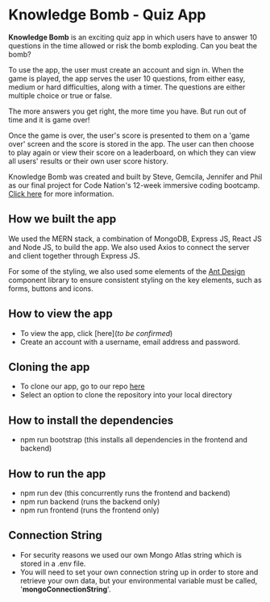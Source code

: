 # Knowledge Bomb - Quiz App

<!-- ![Knowledge Bomb Logo](https://letsget-quizzical.herokuapp.com/static/media/invquizzical_logowink.b1d103f6.svg) -->

**Knowledge Bomb** is an exciting quiz app in which users have to answer 10 questions in the time allowed or risk the bomb exploding. Can you beat the bomb?

To use the app, the user must create an account and sign in. When the game is played, the app serves the user 10 questions, from either easy, medium or hard difficulties, along with a timer. The questions are either multiple choice or true or false.

The more answers you get right, the more time you have. But run out of time and it is game over!

Once the game is over, the user's score is presented to them on a 'game over' screen and the score is stored in the app. The user can then choose to play again or view their score on a leaderboard, on which they can view all users' results or their own user score history.

Knowledge Bomb was created and built by Steve, Gemcila, Jennifer and Phil as our final project for Code Nation's 12-week immersive coding bootcamp. [Click here](https://wearecodenation.com/event/master-coding/) for more information.

## How we built the app

We used the MERN stack, a combination of MongoDB, Express JS, React JS and Node JS, to build the app. We also used Axios to connect the server and client together through Express JS.

For some of the styling, we also used some elements of the [Ant Design](https://ant.design/components/overview/) component library to ensure consistent styling on the key elements, such as forms, buttons and icons.

## How to view the app

- To view the app, click [here](_to be confirmed_)
- Create an account with a username, email address and password.

## Cloning the app

- To clone our app, go to our repo [here](https://github.com/Magnetic-2021/quiz-app)
- Select an option to clone the repository into your local directory

## How to install the dependencies

- npm run bootstrap (this installs all dependencies in the frontend and backend)

## How to run the app

- npm run dev (this concurrently runs the frontend and backend)
- npm run backend (runs the backend only)
- npm run frontend (runs the frontend only)

## Connection String

- For security reasons we used our own Mongo Atlas string which is stored in a .env file.
- You will need to set your own connection string up in order to store and retrieve your own data, but your environmental variable must be called, '**mongoConnectionString**'.
